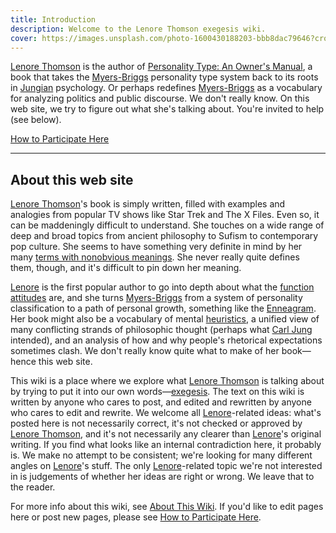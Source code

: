 ```yaml
---
title: Introduction
description: Welcome to the Lenore Thomson exegesis wiki.
cover: https://images.unsplash.com/photo-1600430188203-bbb8dac79646?crop=entropy&cs=srgb&fm=jpg&ixid=M3wxOTcwMjR8MHwxfHNlYXJjaHw5fHx0YXJvdHxlbnwwfHx8fDE3MzgwOTkzODB8MA&ixlib=rb-4.0.3&q=85
---
```


[Lenore Thomson](/wiki/main/typologists/lenore-thomson) is the author of [Personality Type: An Owner's Manual](https://www.amazon.com/Personality-Type-Practical-Understanding-Yourself-ebook/dp/B00KLFBMKG), a book that takes the [Myers-Briggs](/wiki/main/typologists/myers-briggs) personality type system back to its roots in [Jungian](/wiki/main/typologists/carl-jung) psychology. Or perhaps redefines [Myers-Briggs](/wiki/main/typologists/myers-briggs) as a vocabulary for analyzing politics and public discourse. We don't really know. On this web site, we try to figure out what she's talking about. You're invited to help (see below).

[How to Participate Here](/wiki/main/misc/how-to-participate-here-archive)

---

## About this web site

[Lenore Thomson](/wiki/main/typologists/lenore-thomson)'s book is simply written, filled with examples and analogies from popular TV shows like Star Trek and The X Files. Even so, it can be maddeningly difficult to understand. She touches on a wide range of deep and broad topics from ancient philosophy to Sufism to contemporary pop culture. She seems to have something very definite in mind by her many [terms with nonobvious meanings](/wiki/main/our-difficulties/terms-with-nonobvious-meanings). She never really quite defines them, though, and it's difficult to pin down her meaning.

[Lenore](/wiki/main/typologists/lenore-thomson) is the first popular author to go into depth about what the [function attitudes](/wiki/main/fundamentals/function-attitude) are, and she turns [Myers-Briggs](/wiki/main/typologists/myers-briggs) from a system of personality classification to a path of personal growth, something like the [Enneagram](https://en.wikipedia.org/wiki/main/Enneagram_of_Personality). Her book might also be a vocabulary of mental [heuristics](https://web.archive.org/web/20071215002147/http://greenlightwiki.com/heuristic), a unified view of many conflicting strands of philosophic thought (perhaps what [Carl Jung](/wiki/main/typologists/carl-jung) intended), and an analysis of how and why people's rhetorical expectations sometimes clash. We don't really know quite what to make of her book—hence this web site.

This wiki is a place where we explore what [Lenore Thomson](/wiki/main/typologists/lenore-thomson) is talking about by trying to put it into our own words—[exegesis](/wiki/main/fundamentals/exegesis). The text on this wiki is written by anyone who cares to post, and edited and rewritten by anyone who cares to edit and rewrite. We welcome all [Lenore](/wiki/main/typologists/lenore-thomson)-related ideas: what's posted here is not necessarily correct, it's not checked or approved by [Lenore Thomson](/wiki/main/typologists/lenore-thomson), and it's not necessarily any clearer than [Lenore](/wiki/main/typologists/lenore-thomson)'s original writing. If you find what looks like an internal contradiction here, it probably is. We make no attempt to be consistent; we're looking for many different angles on [Lenore](/wiki/main/typologists/lenore-thomson)'s stuff. The only [Lenore](/wiki/main/typologists/lenore-thomson)-related topic we're not interested in is judgements of whether her ideas are right or wrong. We leave that to the reader.

For more info about this wiki, see [About This Wiki](/wiki/main/misc/about-this-wiki-archive). If you'd like to edit pages here or post new pages, please see [How to Participate Here](/wiki/main/misc/how-to-participate-here-archive).
